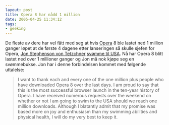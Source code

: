 ```yaml
---
layout: post
title: Opera 8 har nådd 1 million
date: 2005-04-25 11:34:12
tags: 
- geeking
---
```

De fleste av dere har vel fått med seg at hvis <a href="http://www.opera.com">Opera</a> 8 ble lastet ned 1 million ganger løpet at de første 4 dagene etter lanseringen så skulle sjefen for Opera, <a href="http://www.digi.no/phpf/bransjen/vis.php?id=15171">Jon Stephenson von Tetzchner</a> <a href="http://www.opera.com/swim/">svømme til USA</a>. Nå har Opera 8 blitt lastet ned over 1 millioner ganger og Jon må nok kjøpe seg en svømmebukse. Jon har i denne forbindelsen kommet med følgende uttalelse: <blockquote>I want to thank each and every one of the one million plus people who have downloaded Opera 8 over the last days. I am proud to say that this is the most successful browser launch in the ten-year history of Opera. I have received numerous requests over the weekend on whether or not I am going to swim to the USA should we reach one million downloads. Although I blatantly admit that my promise was based more on joy and enthusiasm than my swimming abilities and physical health, I will do my very best to keep it.</blockquote>
